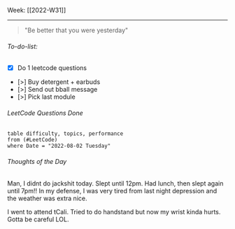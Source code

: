 Week: [[2022-W31]]
- - -
> "Be better that you were yesterday"

###### To-do-list:
- [x] Do 1 leetcode questions 
- [>] Buy detergent + earbuds
- [>] Send out bball message
- [>] Pick last module

###### LeetCode Questions Done
```dataview
table difficulty, topics, performance
from (#LeetCode) 
where Date = "2022-08-02 Tuesday"
```


###### Thoughts of the Day
Man, I didnt do jackshit today. Slept until 12pm. Had lunch, then slept again until 7pm!! In my defense, I was very tired from last night depression and the weather was extra nice. 

I went to attend tCali. Tried to do handstand but now my wrist kinda hurts. Gotta be careful LOL.